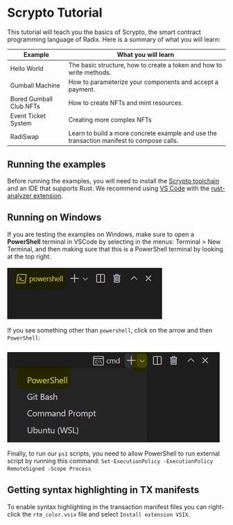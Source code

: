 # Scrypto Tutorial
This tutorial will teach you the basics of Scrypto, the smart contract programming language of Radix. Here is a summary of what you will learn:

|  Example                  |    What you will learn                                                                    |
|---------------------------|-------------------------------------------------------------------------------------------|
| Hello World               | The basic structure, how to create a token and how to write methods.                      |
| Gumball Machine           | How to parameterize your components and accept a payment.                                 |
| Bored Gumball Club NFTs   | How to create NFTs and mint resources.                                                    |
| Event Ticket System       | Creating more complex NFTs                                                                |
| RadiSwap                  | Learn to build a more concrete example and use the transaction manifest to compose calls. |

## Running the examples
Before running the examples, you will need to install the [Scrypto toolchain](https://docs.radixdlt.com/main/scrypto/getting-started/install-scrypto.html) and an IDE that supports Rust. We recommend using [VS Code](https://code.visualstudio.com/) with the [rust-analyzer extension](https://marketplace.visualstudio.com/items?itemName=rust-lang.rust-analyzer).

## Running on Windows
If you are testing the examples on Windows, make sure to open a **PowerShell** terminal in VSCode by selecting in the menus: Terminal > New Terminal, and then making sure that this is a PowerShell terminal by looking at the top right: 

![](images/terminal_windows_cmd.png)

If you see something other than `powershell`, click on the arrow and then `PowerShell`:

![](images/terminal_windows_powershell.png)

Finally, to run our `ps1` scripts, you need to allow PowerShell to run external script by running this command: `Set-ExecutionPolicy -ExecutionPolicy RemoteSigned -Scope Process`

## Getting syntax highlighting in TX manifests
To enable syntax highlighting in the transaction manifest files you can right-click the `rtm_color.vsix` file and select `Install extension VSIX`.